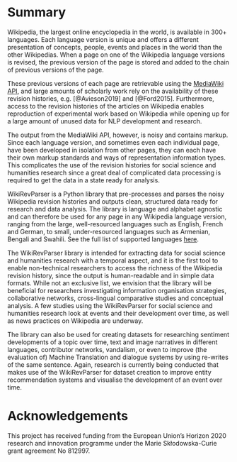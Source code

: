 
# Summary

Wikipedia, the largest online encyclopedia in the world, is available in 300+ languages.
Each language version is unique and offers a different presentation of concepts, people, events and places in the world than the other Wikipedias. 
When a page on one of the Wikipedia language versions is revised, the previous version of the page is stored and added to the chain of previous versions of the page. 

These previous versions of each page are retrievable using the [MediaWiki API](https://www.mediawiki.org/wiki/API:Main_page), and large amounts of scholarly work rely on the availability of these revision histories, e.g. [@Avieson2019] and [@Ford2015]. Furthermore, access to the revision histories of the articles on Wikipedia enables reproduction of experimental work based on Wikipedia while opening up for a large amount of unused data for NLP development and research.  

The output from the MediaWiki API, however, is noisy and contains markup.
Since each language version, and sometimes even each individual page, have been developed in isolation from other pages, they can each have their own markup standards and ways of representation information types. This complicates the use of the revision histories for social science and humanities research since a great deal of complicated data processing is required to get the data in a state ready for analysis.

WikiRevParser is a Python library that pre-processes and parses the noisy Wikipedia revision histories and outputs clean, structured data ready for research and data analysis.
The library is language and alphabet agnostic and can therefore be used for any page in any Wikipedia language version, ranging from the large, well-resourced languages such as English, French and German, to small, under-resourced languages such as Armenian, Bengali and Swahili. See the full list of supported languages [here](https://en.wikipedia.org/wiki/List_of_Wikipedias).

The WikiRevParser library is intended for extracting data for social science and humanities research with a temporal aspect, and it is the first tool to enable non-technical researchers to access the richness of the Wikipedia revision history, since the output is human-readable and in simple data formats. 
While not an exclusive list, we envision that the library will be beneficial for researchers investigating information organisation strategies, collaborative networks, cross-lingual comparative studies and conceptual analysis. A few studies using the WikiRevParser for social science and humanities research look at events and their development over time, as well as news practices on Wikipedia are underway.

The library can also be used for creating datasets for researching sentiment developments of a topic over time, text and image narratives in different languages, contributor networks, vandalism, or even to improve (the evaluation of) Machine Translation and dialogue systems by using re-writes of the same sentence. Again, research is currently being conducted that makes use of the WikiRevParser for dataset creation to improve entity recommendation systems and visualise the development of an event over time.

# Acknowledgements

This project has received funding from the European Union’s Horizon 2020 research and innovation programme under the Marie Skłodowska-Curie grant agreement No 812997.
